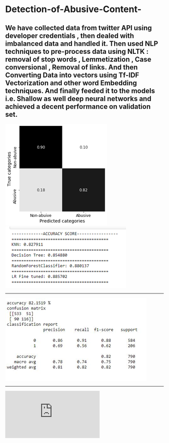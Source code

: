 # Detection-of-Abusive-Content-
We have collected data from twitter API using developer credentials , then dealed with imbalanced data and handled it. Then used NLP techniques to pre-process data using NLTK : removal of stop words , Lemmetization , Case conversional , Removal of links. And then Converting Data into vectors using Tf-IDF Vectorization and other word Embedding techniques. And finally feeded it to the models i.e. Shallow as well deep neural networks and achieved a decent performance on validation set.
-------------------------------------------------------------------------------------------------------
![alt text](https://github.com/DheerajPranav/Detection-of-Abusive-Content-/blob/master/download.png)
![alt text](https://github.com/DheerajPranav/Detection-of-Abusive-Content-/blob/master/Capture.PNG)

-------------------------------------------------------------------------------------------------------

![alt text](https://github.com/DheerajPranav/Detection-of-Abusive-Content-/blob/master/classreport.JPG)

-------------------------------------------------------------------------------------------------------

![alt text](https://github.com/DheerajPranav/Detection-of-Abusive-Content-/blob/master/research%20paper.pdf)
